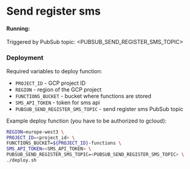 # Send register sms

#### Running:
Triggered by PubSub topic: <PUBSUB_SEND_REGISTER_SMS_TOPIC>

### Deployment

Required variables to deploy function:
* `PROJECT_ID` - GCP project ID
* `REGION` - region of the GCP project
* `FUNCTIONS_BUCKET` - bucket where functions are stored
* `SMS_API_TOKEN` - token for sms api
* `PUBSUB_SEND_REGISTER_SMS_TOPIC` - send register sms PubSub topic


Example deploy function (you have to be authorized to gcloud):
```bash
REGION=europe-west3 \
PROJECT_ID=<project_id> \
FUNCTIONS_BUCKET=${PROJECT_ID}-functions \
SMS_API_TOKEN=<SMS_API_TOKEN> \
PUBSUB_SEND_REGISTER_SMS_TOPIC=<PUBSUB_SEND_REGISTER_SMS_TOPIC> \
./deploy.sh
```
